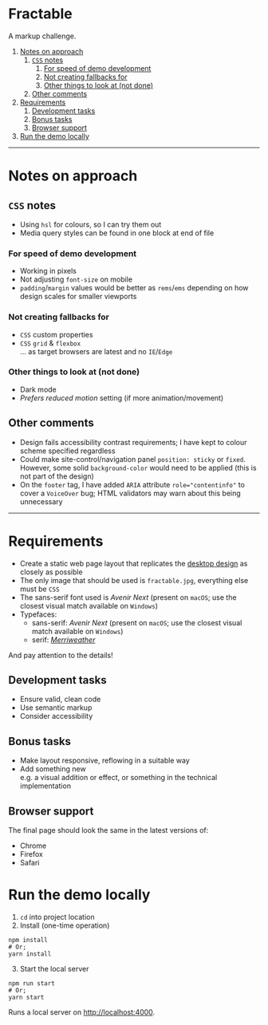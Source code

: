 # Fractable

A markup challenge.

<!-- MarkdownTOC -->

1. [Notes on approach](#notes-on-approach)
    1. [`CSS` notes](#css-notes)
        1. [For speed of demo development](#for-speed-of-demo-development)
        1. [Not creating fallbacks for](#not-creating-fallbacks-for)
        1. [Other things to look at \(not done\)](#other-things-to-look-at-not-done)
    1. [Other comments](#other-comments)
1. [Requirements](#requirements)
    1. [Development tasks](#development-tasks)
    1. [Bonus tasks](#bonus-tasks)
    1. [Browser support](#browser-support)
1. [Run the demo locally](#run-the-demo-locally)

<!-- /MarkdownTOC -->

---

# Notes on approach

## `CSS` notes

-   Using `hsl` for colours, so I can try them out
-   Media query styles can be found in one block at end of file

### For speed of demo development

-   Working in pixels
-   Not adjusting `font-size` on mobile
-   `padding`/`margin` values would be better as `rems`/`ems` depending on how design scales for smaller viewports

### Not creating fallbacks for

-   `CSS` custom properties
-   `CSS` `grid` & `flexbox`<br/>
    ... as target browsers are latest and no `IE`/`Edge`

### Other things to look at (not done)

-   Dark mode
-   _Prefers reduced motion_ setting (if more animation/movement)

## Other comments

-   Design fails accessibility contrast requirements; I have kept to colour scheme specified regardless
-   Could make site-control/navigation panel `position: sticky` or `fixed`. However, some solid `background-color` would need to be applied (this is not part of the design)
-   On the `footer` tag, I have added `ARIA` attribute `role="contentinfo"` to cover a `VoiceOver` bug; HTML validators may warn about this being unnecessary

---

# Requirements

-   Create a static web page layout that replicates the [desktop design](design/desktop-mockup.jpg) as closely as possible
-   The only image that should be used is `fractable.jpg`, everything else must be `CSS`
-   The sans-serif font used is _Avenir Next_ (present on `macOS`; use the closest visual match available on `Windows`)
-   Typefaces:
    -   sans-serif: _Avenir Next_ (present on `macOS`; use the closest visual match available on `Windows`)
    -   serif: [_Merriweather_](https://fonts.google.com/specimen/Merriweather)

And pay attention to the details!

## Development tasks

-   Ensure valid, clean code
-   Use semantic markup
-   Consider accessibility

## Bonus tasks

-   Make layout responsive, reflowing in a suitable way
-   Add something new <br/>e.g. a visual addition or effect, or something in the technical implementation

## Browser support

The final page should look the same in the latest versions of:

-   Chrome
-   Firefox
-   Safari

# Run the demo locally

1. `cd` into project location
2. Install (one-time operation)<br/>

```
npm install
# Or;
yarn install
```

3. Start the local server<br/>

```
npm run start
# Or;
yarn start
```

Runs a local server on [http://localhost:4000]().
